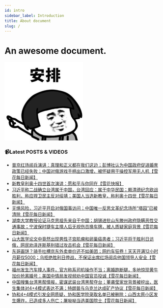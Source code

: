 ```yaml
---
id: intro
sidebar_label: Introduction
title: About document
slug: /
---
```


# An awesome document.

[![](/img/qianduan-b6d3ccb4-bd13-447e-b88d-f0016b57da49.png)](./分享/好玩的网站、工具)

### 📹Latest POSTS & VIDEOS
<!-- YOUTUBE:START -->
- [普京红场阅兵演讲：真理和正义都在我们这边；彭博社认为中国政府促进婚育政策已经失败；中国对俄游戏手柄出口激增，被怀疑用于操控军用无人机【雪花每日新闻】](https://www.youtube.com/watch?v=lv3vmtwulHY)
- [新教皇利奥十四世首次演讲：愿和平与你同在【雪花快报】](https://www.youtube.com/watch?v=-MJqhbph0bQ)
- [习近平称二战确立台湾属于中国，台湾回应：属于中华民国；赖清德纪念欧战胜利，称应捍卫民主反对绥靖；美国人当选新教皇，称利奥十四世【雪花每日新闻】](https://www.youtube.com/watch?v=7OAFSN6uYKA)
- [无惧风险，习近平开启对俄国事访问；中国唯一反思文革纪念场所“塔园”已被清除【雪花每日新闻】](https://www.youtube.com/watch?v=2iUB-bsdrfw)
- [湖南大学教授论证马克思祖先来自于中国；胡锡进批山东滕州政府隐瞒恶性交通事故；宁波保时捷车主撞人后无视伤员换车牌，被人质疑家庭背景【雪花每日新闻】](https://www.youtube.com/watch?v=-k9hsQNbl-k)
- [山大医学论文中竟然出现男性子宫肌瘤和卵巢癌患者；习近平将于胜利日访俄，网民劝泽连斯基别错过攻击机会【雪花每日新闻】](https://www.youtube.com/watch?v=7cJZAMouESg)
- [东哥画饼？骑手吐槽京东外卖单价还不如美团；网约车狂卷！天天开满12小时月薪仅5000；乌拒绝胜利日停战，不保证出席红场阅兵他国领导人安全【雪花每日新闻】](https://www.youtube.com/watch?v=rW1WMJ_TiRA)
- [福州发生汽车撞人事件，官方称系司机操作不当；离婚跑断腿，多地惊现黄牛加价抢离婚号；美国中情局发视频劝中国官员投诚【雪花每日新闻】](https://www.youtube.com/watch?v=p9OJzHeWXts)
- [中国搜集台湾黑帮情报，密谋武装台湾黑帮夺台；董袭莹家世背景被挖出，医生集体对4+4模式表达不满；特朗普与乌克兰达成矿产协议【雪花每日新闻】](https://www.youtube.com/watch?v=A1aShLYbW6k)
- [协和4+4模式引发全网质疑，协和医学院录取名单已被删除；山西太原小区发生爆炸，已造成多人伤亡；屠呦呦当选美国院士【雪花每日新闻】](https://www.youtube.com/watch?v=PT3edbH54Wk)
<!-- YOUTUBE:END -->